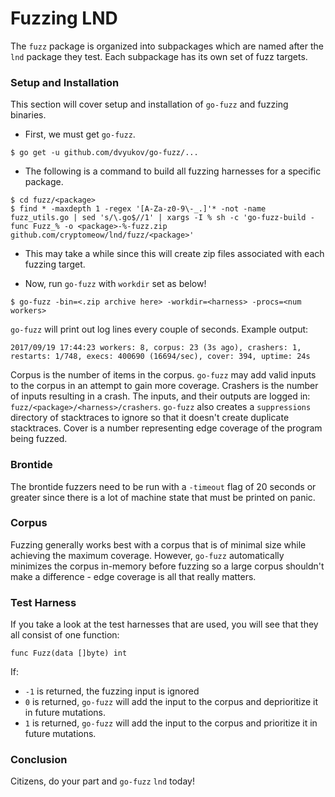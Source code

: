# Fuzzing LND #

The `fuzz` package is organized into subpackages which are named after the `lnd` package they test. Each subpackage has its own set of fuzz targets.

### Setup and Installation ###
This section will cover setup and installation of `go-fuzz` and fuzzing binaries.

* First, we must get `go-fuzz`.
```
$ go get -u github.com/dvyukov/go-fuzz/...
```
* The following is a command to build all fuzzing harnesses for a specific package.
```
$ cd fuzz/<package>
$ find * -maxdepth 1 -regex '[A-Za-z0-9\-_.]'* -not -name fuzz_utils.go | sed 's/\.go$//1' | xargs -I % sh -c 'go-fuzz-build -func Fuzz_% -o <package>-%-fuzz.zip github.com/cryptomeow/lnd/fuzz/<package>'
```

* This may take a while since this will create zip files associated with each fuzzing target.

* Now, run `go-fuzz` with `workdir` set as below!
```
$ go-fuzz -bin=<.zip archive here> -workdir=<harness> -procs=<num workers>
```

`go-fuzz` will print out log lines every couple of seconds. Example output:
```
2017/09/19 17:44:23 workers: 8, corpus: 23 (3s ago), crashers: 1, restarts: 1/748, execs: 400690 (16694/sec), cover: 394, uptime: 24s
```
Corpus is the number of items in the corpus. `go-fuzz` may add valid inputs to
the corpus in an attempt to gain more coverage. Crashers is the number of inputs
resulting in a crash. The inputs, and their outputs are logged in:
`fuzz/<package>/<harness>/crashers`. `go-fuzz` also creates a `suppressions` directory
of stacktraces to ignore so that it doesn't create duplicate stacktraces.
Cover is a number representing edge coverage of the program being fuzzed.

### Brontide ###
The brontide fuzzers need to be run with a `-timeout` flag of 20 seconds or greater since there is a lot of machine state that must be printed on panic. 

### Corpus ###
Fuzzing generally works best with a corpus that is of minimal size while achieving the maximum coverage. However, `go-fuzz` automatically minimizes the corpus in-memory before fuzzing so a large corpus shouldn't make a difference - edge coverage is all that really matters.

### Test Harness ###
If you take a look at the test harnesses that are used, you will see that they all consist of one function: 
```
func Fuzz(data []byte) int
```
If:

- `-1` is returned, the fuzzing input is ignored
- `0` is returned, `go-fuzz` will add the input to the corpus and deprioritize it in future mutations.
- `1` is returned, `go-fuzz` will add the input to the corpus and prioritize it in future mutations.

### Conclusion ###
Citizens, do your part and `go-fuzz` `lnd` today!

